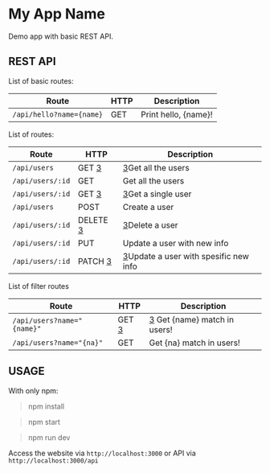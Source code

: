 My App Name
============
Demo app with basic REST API.

REST API
-----------
List of basic routes:

Route | HTTP | Description
------------ | ------------- | ----------
`/api/hello?name={name}` | GET | Print hello, {name}!

List of routes:

| Route  |  HTTP |  Description |
| ------------ | ------------ | ------------ |
|  `/api/users` |GET  [3] |  [3]Get all the users |
|  `/api/users/:id` |  GET  |  Get all the users |
|  `/api/users/:id`  |  GET [3] |  [3]Get a single user  |
| `/api/users`  | POST  | Create a user  |
| `/api/users/:id`  |  DELETE [3] | [3]Delete a user  |
| `/api/users/:id`   |   PUT   | Update a user with new info |
| `/api/users/:id`  |    PATCH  [3] | [3]Update a user with spesific new info |

List of filter routes

Route | HTTP | Description
------------ | ------------- | ----------
`/api/users?name="{name}"` | GET [3]|[3] Get {name} match in users!
`/api/users?name="{na}"` | GET | Get {na} match in users!

USAGE
-----

With only npm:

>npm install

>npm start

>npm run dev

Access the website via `http://localhost:3000`  or API via  `http://localhost:3000/api` 

 [3]: https://github.com/jmcmanus/pagedown-extra "Pagedown Extra"
